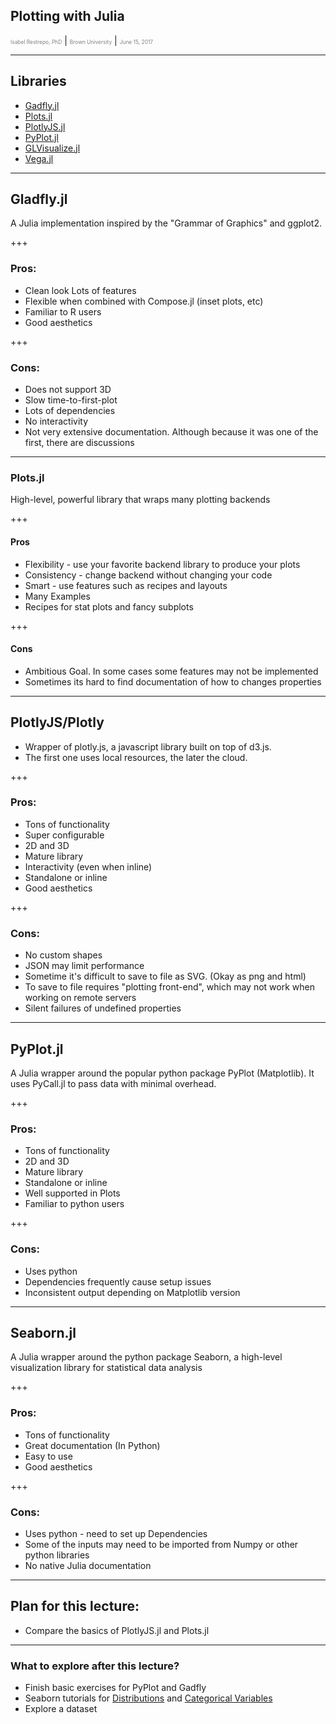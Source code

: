 ## Plotting with Julia

<span style="font-size:0.6em; color:gray">Isabel Restrepo, PhD</span> |
<span style="font-size:0.6em; color:gray">Brown University</span> |
<span style="font-size:0.6em; color:gray">June 15, 2017</span>



---
## Libraries
* [Gadfly.jl](https://github.com/GiovineItalia/Gadfly.jl)
* [Plots.jl](https://github.com/JuliaPlots/Plots.jl)
* [PlotlyJS.jl](https://github.com/sglyon/PlotlyJS.jl)
* [PyPlot.jl](https://github.com/JuliaPy/PyPlot.jl)
* [GLVisualize.jl](https://github.com/JuliaGL/GLVisualize.jl)
* [Vega.jl](https://github.com/johnmyleswhite/Vega.jl)


---
## Gladfly.jl

A Julia implementation inspired by the "Grammar of Graphics" and ggplot2.

+++
### Pros:
* Clean look Lots of features
* Flexible when combined with Compose.jl (inset plots, etc)
* Familiar to R users
* Good aesthetics

+++
### Cons:
* Does not support 3D
* Slow time-to-first-plot
* Lots of dependencies
* No interactivity
* Not very extensive documentation. Although because it was one
  of the first, there are discussions

---
### Plots.jl

High-level, powerful library that wraps many plotting backends

+++
#### Pros
* Flexibility - use your favorite backend library to produce your plots
* Consistency - change backend without changing your code
* Smart - use features such as recipes and layouts
* Many Examples
* Recipes for stat plots and fancy subplots

+++
#### Cons
* Ambitious Goal. In some cases some features may not be implemented
* Sometimes its hard to find documentation of how to changes properties

---
## PlotlyJS/Plotly

* Wrapper of plotly.js, a javascript library built on top of d3.js.
* The first one uses local resources, the later the cloud.




+++
### Pros:
* Tons of functionality
* Super configurable
* 2D and 3D
* Mature library
* Interactivity (even when inline)
* Standalone or inline
* Good aesthetics

+++
### Cons:
* No custom shapes
* JSON may limit performance
* Sometime it's difficult to save to file as SVG. (Okay as png and html)
* To save to file requires "plotting front-end", which may not work when working on remote servers
* Silent failures of undefined properties

---
## PyPlot.jl

A Julia wrapper around the popular python package PyPlot (Matplotlib). It uses PyCall.jl to pass data with minimal overhead.

+++
### Pros:
* Tons of functionality
* 2D and 3D
* Mature library
* Standalone or inline
* Well supported in Plots
* Familiar to python users

+++
### Cons:
* Uses python
* Dependencies frequently cause setup issues
* Inconsistent output depending on Matplotlib version

---
## Seaborn.jl

A Julia wrapper around the  python package Seaborn, a high-level visualization library for statistical data analysis

+++
### Pros:
* Tons of functionality
* Great documentation (In Python)
* Easy to use
* Good aesthetics


+++
### Cons:
* Uses python - need to set up Dependencies
* Some of the inputs may need to be imported from Numpy or other python libraries
* No native Julia documentation

---
## Plan for this lecture:

* Compare the basics of PlotlyJS.jl and  Plots.jl
---
### What to explore after this lecture?

* Finish basic exercises for PyPlot and Gadfly
* Seaborn tutorials for [Distributions](http://seaborn.pydata.org/tutorial/distributions.html#distribution-tutorial)
and [Categorical Variables](http://seaborn.pydata.org/tutorial/categorical.html#categorical-tutorial)
* Explore a dataset
